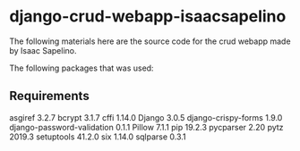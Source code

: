 # django-crud-webapp-isaacsapelino

The following materials here are the source code for the crud webapp made by Isaac Sapelino.

The following packages that was used: 
## Requirements
asgiref                    3.2.7
bcrypt                     3.1.7
cffi                       1.14.0
Django                     3.0.5
django-crispy-forms        1.9.0
django-password-validation 0.1.1
Pillow                     7.1.1
pip                        19.2.3
pycparser                  2.20
pytz                       2019.3
setuptools                 41.2.0
six                        1.14.0
sqlparse                   0.3.1

